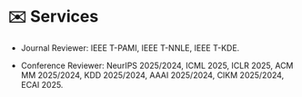 # ✉️ Services

- Journal Reviewer: IEEE T-PAMI, IEEE T-NNLE, IEEE T-KDE.

- Conference Reviewer: NeurIPS 2025/2024, ICML 2025, ICLR 2025, ACM MM 2025/2024, KDD 2025/2024, AAAI 2025/2024, CIKM 2025/2024, ECAI 2025.
